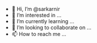 - 👋 Hi, I’m @sarkarnir
- 👀 I’m interested in ...
- 🌱 I’m currently learning ...
- 💞️ I’m looking to collaborate on ...
- 📫 How to reach me ...

<!---
sarkarnir/sarkarnir is a ✨ special ✨ repository because its `README.md` (this file) appears on your GitHub profile.
You can click the Preview link to take a look at your changes.
--->
